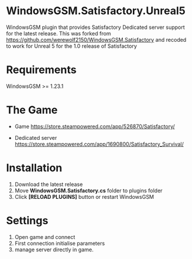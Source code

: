 # WindowsGSM.Satisfactory.Unreal5
WindowsGSM plugin that provides Satisfactory Dedicated server support for the latest release. 
This was forked from https://github.com/werewolf2150/WindowsGSM.Satisfactory and recoded to work for Unreal 5 for the 1.0 release of Satisfactory

# Requirements
WindowsGSM >= 1.23.1

# The Game

- Game
https://store.steampowered.com/app/526870/Satisfactory/

- Dedicated server
https://store.steampowered.com/app/1690800/Satisfactory_Survival/

# Installation

1. Download the latest release
2. Move **WindowsGSM.Satisfactory.cs** folder to plugins folder
3. Click **[RELOAD PLUGINS]** button or restart WindowsGSM

# Settings

1. Open game and connect
2. First connection initialise parameters
3. manage server directly in game.
